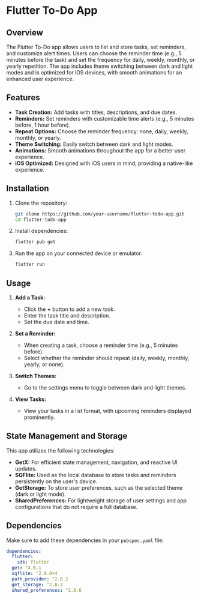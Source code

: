 # Flutter To-Do App

## Overview

The Flutter To-Do app allows users to list and store tasks, set reminders, and customize alert times. Users can choose the reminder time (e.g., 5 minutes before the task) and set the frequency for daily, weekly, monthly, or yearly repetition. The app includes theme switching between dark and light modes and is optimized for iOS devices, with smooth animations for an enhanced user experience.

## Features

- **Task Creation:** Add tasks with titles, descriptions, and due dates.
- **Reminders:** Set reminders with customizable time alerts (e.g., 5 minutes before, 1 hour before).
- **Repeat Options:** Choose the reminder frequency: none, daily, weekly, monthly, or yearly.
- **Theme Switching:** Easily switch between dark and light modes.
- **Animations:** Smooth animations throughout the app for a better user experience.
- **iOS Optimized:** Designed with iOS users in mind, providing a native-like experience.
  
## Installation

1. Clone the repository:
    ```bash
    git clone https://github.com/your-username/flutter-todo-app.git
    cd flutter-todo-app
    ```

2. Install dependencies:
    ```bash
    flutter pub get
    ```

3. Run the app on your connected device or emulator:
    ```bash
    flutter run
    ```

## Usage

1. **Add a Task:**
    - Click the **+** button to add a new task.
    - Enter the task title and description.
    - Set the due date and time.

2. **Set a Reminder:**
    - When creating a task, choose a reminder time (e.g., 5 minutes before).
    - Select whether the reminder should repeat (daily, weekly, monthly, yearly, or none).

3. **Switch Themes:**
    - Go to the settings menu to toggle between dark and light themes.

4. **View Tasks:**
    - View your tasks in a list format, with upcoming reminders displayed prominently.

## State Management and Storage

This app utilizes the following technologies:

- **GetX:** For efficient state management, navigation, and reactive UI updates.
- **SQFlite:** Used as the local database to store tasks and reminders persistently on the user's device.
- **GetStorage:** To store user preferences, such as the selected theme (dark or light mode).
- **SharedPreferences:** For lightweight storage of user settings and app configurations that do not require a full database.

## Dependencies

Make sure to add these dependencies in your `pubspec.yaml` file:

```yaml
dependencies:
  flutter:
    sdk: flutter
  get: ^4.6.1
  sqflite: ^2.0.0+4
  path_provider: ^2.0.2
  get_storage: ^2.0.3
  shared_preferences: ^2.0.6
